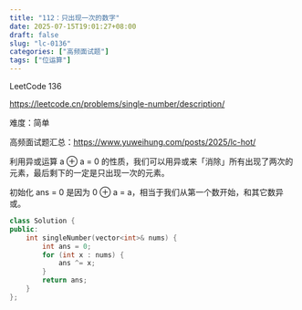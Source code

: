 ```yaml
---
title: "112：只出现一次的数字"
date: 2025-07-15T19:01:27+08:00
draft: false
slug: "lc-0136"
categories: ["高频面试题"]
tags: ["位运算"]
---
```


LeetCode 136

https://leetcode.cn/problems/single-number/description/

难度：简单

高频面试题汇总：https://www.yuweihung.com/posts/2025/lc-hot/

利用异或运算 a ⊕ a = 0 的性质，我们可以用异或来「消除」所有出现了两次的元素，最后剩下的一定是只出现一次的元素。

初始化 ans = 0 是因为 0 ⊕ a = a，相当于我们从第一个数开始，和其它数异或。

<!--more-->

```cpp
class Solution {
public:
    int singleNumber(vector<int>& nums) {
        int ans = 0;
        for (int x : nums) {
            ans ^= x;
        }
        return ans;
    }
};
```
